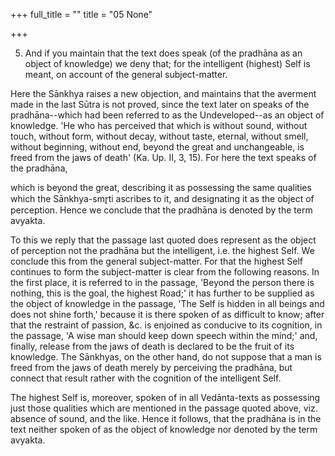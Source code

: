 +++
full_title = ""
title = "05 None"

+++


5. And if you maintain that the text does speak (of the pradhāna as an object of knowledge) we deny that; for the intelligent (highest) Self is meant, on account of the general subject-matter.

Here the Sānkhya raises a new objection, and maintains that the averment made in the last Sūtra is not proved, since the text later on speaks of the pradhāna--which had been referred to as the Undeveloped--as an object of knowledge. 'He who has perceived that which is without sound, without touch, without form, without decay, without taste, eternal, without smell, without beginning, without end, beyond the great and unchangeable, is freed from the jaws of death' (Ka. Up. II, 3, 15). For here the text speaks of the pradhāna,

which is beyond the great, describing it as possessing the same qualities which the Sānkhya-smr̥ti ascribes to it, and designating it as the object of perception. Hence we conclude that the pradhāna is denoted by the term avyakta.

To this we reply that the passage last quoted does represent as the object of perception not the pradhāna but the intelligent, i.e. the highest Self. We conclude this from the general subject-matter. For that the highest Self continues to form the subject-matter is clear from the following reasons. In the first place, it is referred to in the passage, 'Beyond the person there is nothing, this is the goal, the highest Road;' it has further to be supplied as the object of knowledge in the passage, 'The Self is hidden in all beings and does not shine forth,' because it is there spoken of as difficult to know; after that the restraint of passion, &c. is enjoined as conducive to its cognition, in the passage, 'A wise man should keep down speech within the mind;' and, finally, release from the jaws of death is declared to be the fruit of its knowledge. The Sānkhyas, on the other hand, do not suppose that a man is freed from the jaws of death merely by perceiving the pradhāna, but connect that result rather with the cognition of the intelligent Self.

The highest Self is, moreover, spoken of in all Vedānta-texts as possessing just those qualities which are mentioned in the passage quoted above, viz. absence of sound, and the like. Hence it follows, that the pradhāna is in the text neither spoken of as the object of knowledge nor denoted by the term avyakta.

